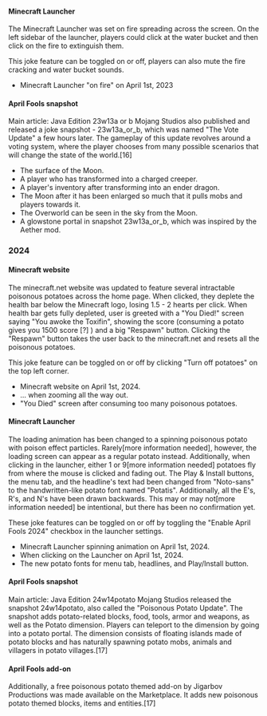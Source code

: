 #### Minecraft Launcher
The Minecraft Launcher was set on fire spreading across the screen. On the left sidebar of the launcher, players could click at the water bucket and then click on the fire to extinguish them.

This joke feature can be toggled on or off, players can also mute the fire cracking and water bucket sounds.

- Minecraft Launcher "on fire" on April 1st, 2023

#### April Fools snapshot
Main article: Java Edition 23w13a or b
Mojang Studios also published and released a joke snapshot - 23w13a_or_b, which was named "The Vote Update" a few hours later. The gameplay of this update revolves around a voting system, where the player chooses from many possible scenarios that will change the state of the world.[16]

- The surface of the Moon.
- A player who has transformed into a charged creeper.
- A player's inventory after transforming into an ender dragon.
- The Moon after it has been enlarged so much that it pulls mobs and players towards it.
- The Overworld can be seen in the sky from the Moon.
- A glowstone portal in snapshot 23w13a_or_b, which was inspired by the Aether mod.

### 2024
#### Minecraft website
The minecraft.net website was updated to feature several intractable poisonous potatoes across the home page. When clicked, they deplete the health bar below the Minecraft logo, losing 1.5 - 2 hearts per click. When health bar gets fully depleted, user is greeted with a "You Died!" screen saying "You awoke the Toxifin", showing the score (consuming a potato gives you 1500 score [?] ) and a big "Respawn" button. Clicking the "Respawn" button takes the user back to the minecraft.net and resets all the poisonous potatoes.

This joke feature can be toggled on or off by clicking "Turn off potatoes" on the top left corner.

- Minecraft website on April 1st, 2024.
- ... when zooming all the way out.
- "You Died" screen after consuming too many poisonous potatoes.

#### Minecraft Launcher
The loading animation has been changed to a spinning poisonous potato with poison effect particles. Rarely[more information needed], however, the loading screen can appear as a regular potato instead. Additionally, when clicking in the launcher, either 1 or 9[more information needed] potatoes fly from where the mouse is clicked and fading out. The Play & Install buttons, the menu tab, and the headline's text had been changed from "Noto-sans" to the handwritten-like potato font named "Potatis". Additionally, all the E's, R's, and N's have been drawn backwards. This may or may not[more information needed] be intentional, but there has been no confirmation yet.

These joke features can be toggled on or off by toggling the "Enable April Fools 2024" checkbox in the launcher settings.

- Minecraft Launcher spinning animation on April 1st, 2024.
- When clicking on the Launcher on April 1st, 2024.
- The new potato fonts for menu tab, headlines, and Play/Install button.

#### April Fools snapshot
Main article: Java Edition 24w14potato
Mojang Studios released the snapshot 24w14potato, also called the "Poisonous Potato Update". The snapshot adds potato-related blocks, food, tools, armor and weapons, as well as the Potato dimension. Players can teleport to the dimension by going into a potato portal. The dimension consists of floating islands made of potato blocks and has naturally spawning potato mobs, animals and villagers in potato villages.[17]

#### April Fools add-on
Additionally, a free poisonous potato themed add-on by Jigarbov Productions was made available on the Marketplace. It adds new poisonous potato themed blocks, items and entities.[17]


